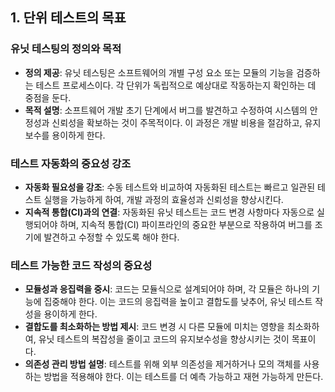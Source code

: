 ## 1. 단위 테스트의 목표

### **유닛 테스팅의 정의와 목적**

- **정의 제공**: 유닛 테스팅은 소프트웨어의 개별 구성 요소 또는 모듈의 기능을 검증하는 테스트 프로세스이다. 각 단위가 독립적으로 예상대로 작동하는지 확인하는 데 중점을 둔다.
- **목적 설명**: 소프트웨어 개발 초기 단계에서 버그를 발견하고 수정하여 시스템의 안정성과 신뢰성을 확보하는 것이 주목적이다. 이 과정은 개발 비용을 절감하고, 유지보수를 용이하게 한다.

### **테스트 자동화의 중요성 강조**

- **자동화 필요성을 강조**: 수동 테스트와 비교하여 자동화된 테스트는 빠르고 일관된 테스트 실행을 가능하게 하여, 개발 과정의 효율성과 신뢰성을 향상시킨다.
- **지속적 통합(CI)과의 연결**: 자동화된 유닛 테스트는 코드 변경 사항마다 자동으로 실행되어야 하며, 지속적 통합(CI) 파이프라인의 중요한 부분으로 작용하여 버그를 조기에 발견하고 수정할 수 있도록 해야 한다.

### **테스트 가능한 코드 작성의 중요성**

- **모듈성과 응집력을 중시**: 코드는 모듈식으로 설계되어야 하며, 각 모듈은 하나의 기능에 집중해야 한다. 이는 코드의 응집력을 높이고 결합도를 낮추어, 유닛 테스트 작성을 용이하게 한다.
- **결합도를 최소화하는 방법 제시**: 코드 변경 시 다른 모듈에 미치는 영향을 최소화하여, 유닛 테스트의 복잡성을 줄이고 코드의 유지보수성을 향상시키는 것이 목표이다.
- **의존성 관리 방법 설명**: 테스트를 위해 외부 의존성을 제거하거나 모의 객체를 사용하는 방법을 적용해야 한다. 이는 테스트를 더 예측 가능하고 재현 가능하게 만든다.
